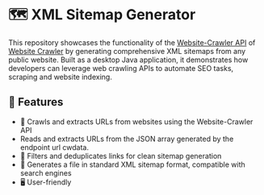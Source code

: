 # 🗺️ XML Sitemap Generator

This repository showcases the functionality of the [Website-Crawler API](https://github.com/pc8544/Website-Crawler) of [Website Crawler](https://www.websitecrawler.org) by generating comprehensive XML sitemaps from any public website. Built as a desktop Java application, it demonstrates how developers can leverage web crawling APIs to automate SEO tasks, scraping and website indexing.

## 🚀 Features

- 🔗 Crawls and extracts URLs from websites using the Website-Crawler API
- Reads and extracts URLs from the JSON array generated by the endpoint url cwdata.
- 🧠 Filters and deduplicates links for clean sitemap generation
- 📄 Generates a file in standard XML sitemap format, compatible with search engines
- 🖥️ User-friendly
